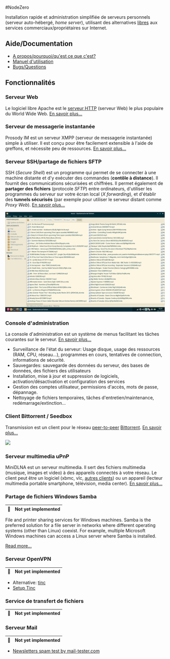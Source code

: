#NodeZero

Installation rapide et administration simplifiée de serveurs personnels (serveur auto-hébergé, _home server_), utilisant des alternatives [libres](https://fr.wikipedia.org/wiki/Logiciel_libre) aux services commerciaux/propriétaires sur Internet.

## Aide/Documentation
 * [A propos/pourquoi/qu'est ce que c'est?](doc/notes.md)
 * [Manuel d'utilisation](doc/README.md)
 * [Bugs/Questions](https://telecom.dmz.se/bugs/nodezero/issues)

## Fonctionnalités
### Serveur Web
Le logiciel libre Apache est le [serveur HTTP](https://fr.wikipedia.org/wiki/Serveur_HTTP) (serveur Web) le plus populaire du World Wide Web. [En savoir plus...](doc/apache.md)
 

### Serveur de messagerie instantanée
Prosody IM est un serveur XMPP (serveur de messagerie instantanée) simple à utiliser. Il est conçu pour être facilement extensible à l'aide de greffons, et nécessite peu de ressources. [En savoir plus...](doc/prosody.md)


### Serveur SSH/partage de fichiers SFTP
SSH (_Secure Shell_) est un programme qui permet de se connecter à une machine distante et d'y exécuter des commandes (**contôle à distance**). Il fournit des  communications sécurisées et chiffrées. Il permet également de **partager des fichiers** (protocole _SFTP_) entre ordinateurs, d'utiliser les programmes du serveur sur votre écran local (_X forwarding_), et d'établir des **tunnels sécurisés** (par exemple pour utiliser le serveur distant comme _Proxy Web_). [En savoir plus...](doc/openssh.md)

![](doc/images/nodezero-sftp.png)

### Console d'administration
La console d'administration est un système de menus facilitant les tâches courantes sur le serveur. [En savoir plus...](doc/nodezero-admin.md)
 
 * Surveillance de l'état du serveur: Usage disque, usage des ressources (RAM, CPU, réseau...), programmes en cours, tentatives de connection, informations de sécurité.
 * Sauvegardes: sauvegarde des données du serveur, des bases de données, des fichiers des utilisateurs
 * Installation, mise à jour et suppression de logiciels, activation/désactivation et configuration des services
 * Gestion des comptes utilisateur, permissions d'accès, mots de passe, dépannage.
 * Nettoyage de fichiers temporaires, tâches d'entretien/maintenance, redémarrage/extinction...

### Client Bittorrent / Seedbox
Transmission est un client pour le réseau [peer-to-peer](https://fr.wikipedia.org/wiki/Pair_%C3%A0_pair) [Bittorrent](https://fr.wikipedia.org/wiki/BitTorrent_%28protocole%29). [En savoir plus...](doc/transmission.md)

![](images/screenshots/transmission-mobile.png)


### Serveur multimedia uPnP
MiniDLNA est un serveur multimedia. Il sert des fichiers multimedia (musique, images et video) à des appareils connectés à votre réseau. Le client peut être un logiciel (xbmc, vlc, [autres clients](https://en.wikipedia.org/wiki/List_of_UPnP_AV_media_servers_and_clients#UPnP_AV_clients)) ou un appareil (lecteur multimedia portable smartphone, télévision, media center). [En savoir plus...](doc/minidlna.md)


### Partage de fichiers Windows Samba
| 📖 |    Not yet implemented       |
|---------|---------|

File and printer sharing services for Windows machines.
Samba is the preferred solution for a file server in networks where different operating systems (other than Linux) coexist.
For example, multiple Microsoft Windows machines can access a Linux server where Samba is installed.

[Read more...](doc/samba.md)

### Serveur OpenVPN
| 📖 |    Not yet implemented       |
|---------|---------|

 * Alternative: [tinc](http://tinc-vpn.org/)
  * [Setup Tinc](http://www.allsundry.com/2011/04/10/tinc-better-than-openvpn/)

### Service de transfert de fichiers
| 📖 |    Not yet implemented       |
|---------|---------|

### Serveur Mail
| 📖 |    Not yet implemented       |
|---------|---------|

 * [Newsletters spam test by mail-tester.com](http://www.mail-tester.com/)